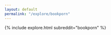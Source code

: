 ```yaml
---
layout: default
permalink: "/explore/bookporn"
---
```


<link rel="stylesheet" type="text/css" href="/static/css/explore.css">
{% include explore.html subreddit="bookporn" %}
